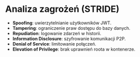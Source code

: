 # Analiza zagrożeń (STRIDE)

- **Spoofing**: uwierzytelnianie użytkowników JWT.
- **Tampering**: ograniczenie praw dostępu do bazy danych.
- **Repudiation**: logowanie zdarzeń w historii.
- **Information Disclosure**: szyfrowanie komunikacji P2P.
- **Denial of Service**: limitowanie połączeń.
- **Elevation of Privilege**: brak uprawnień roota w kontenerze.
